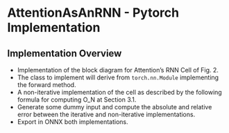 # AttentionAsAnRNN - Pytorch Implementation
## Implementation Overview

- Implementation of the block diagram for Attention’s RNN Cell of Fig. 2.
- The class to implement will derive from `torch.nn.Module` implementing the forward method.
- A non-iterative implementation of the cell as described by the following formula for computing O_N at Section 3.1.
- Generate some dummy input and compute the absolute and relative error between the iterative and non-iterative implementations.
- Export in ONNX both implementations.
